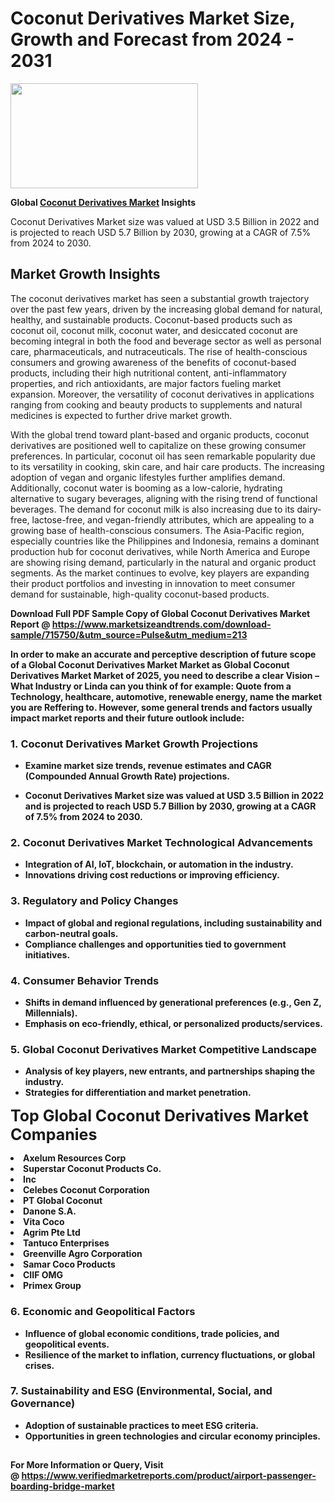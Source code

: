 <H1>Coconut Derivatives Market Size, Growth and Forecast from 2024 - 2031</H1><img class="aligncenter size-medium wp-image-584254" src="https://thirdeyenews.in/wp-content/uploads/2024/09/Global-Market-Research-300x168.jpeg" alt="" width="300" height="168" /><p><strong>Global&nbsp;<a href="https://www.marketsizeandtrends.com/download-sample/715750/&amp;utm_source=Pulse&amp;utm_medium=213">Coconut Derivatives Market</a> Insights</strong></p><p>Coconut Derivatives Market size was valued at USD 3.5 Billion in 2022 and is projected to reach USD 5.7 Billion by 2030, growing at a CAGR of 7.5% from 2024 to 2030.</p><p><h2>Market Growth Insights</h2> <p>The coconut derivatives market has seen a substantial growth trajectory over the past few years, driven by the increasing global demand for natural, healthy, and sustainable products. Coconut-based products such as coconut oil, coconut milk, coconut water, and desiccated coconut are becoming integral in both the food and beverage sector as well as personal care, pharmaceuticals, and nutraceuticals. The rise of health-conscious consumers and growing awareness of the benefits of coconut-based products, including their high nutritional content, anti-inflammatory properties, and rich antioxidants, are major factors fueling market expansion. Moreover, the versatility of coconut derivatives in applications ranging from cooking and beauty products to supplements and natural medicines is expected to further drive market growth.</p> <p><strong></strong></p> <p>With the global trend toward plant-based and organic products, coconut derivatives are positioned well to capitalize on these growing consumer preferences. In particular, coconut oil has seen remarkable popularity due to its versatility in cooking, skin care, and hair care products. The increasing adoption of vegan and organic lifestyles further amplifies demand. Additionally, coconut water is booming as a low-calorie, hydrating alternative to sugary beverages, aligning with the rising trend of functional beverages. The demand for coconut milk is also increasing due to its dairy-free, lactose-free, and vegan-friendly attributes, which are appealing to a growing base of health-conscious consumers. The Asia-Pacific region, especially countries like the Philippines and Indonesia, remains a dominant production hub for coconut derivatives, while North America and Europe are showing rising demand, particularly in the natural and organic product segments. As the market continues to evolve, key players are expanding their product portfolios and investing in innovation to meet consumer demand for sustainable, high-quality coconut-based products.</p> <p><strong></p><p><span class=""><strong>Download Full PDF Sample Copy of Global Coconut Derivatives Market Report</strong> @ <a href="https://www.marketsizeandtrends.com/download-sample/715750/&amp;utm_source=Pulse&amp;utm_medium=213" target="_blank">https://www.marketsizeandtrends.com/download-sample/715750/&amp;utm_source=Pulse&amp;utm_medium=213</a></span></p><p>In order to make an accurate and perceptive description of future scope of a Global&nbsp;Coconut Derivatives Market Market as Global&nbsp;Coconut Derivatives Market Market of 2025, you need to describe a clear Vision &ndash; What Industry or Linda can you think of for example: Quote from a Technology, healthcare, automotive, renewable energy, name the market you are Reffering to. However, some general trends and factors usually impact market reports and their future outlook include:</p><h3>1.&nbsp;<strong>Coconut Derivatives Market Growth Projections</strong></h3><ul><li>Examine market size trends, revenue estimates and CAGR (Compounded Annual Growth Rate) projections.</li><li><p>Coconut Derivatives Market size was valued at USD 3.5 Billion in 2022 and is projected to reach USD 5.7 Billion by 2030, growing at a CAGR of 7.5% from 2024 to 2030.</p></li></ul><h3>2.&nbsp;<strong>Coconut Derivatives Market Technological Advancements</strong></h3><ul><li>Integration of AI, IoT, blockchain, or automation in the industry.</li><li>Innovations driving cost reductions or improving efficiency.</li></ul><h3>3.&nbsp;<strong>Regulatory and Policy Changes</strong></h3><ul><li>Impact of global and regional regulations, including sustainability and carbon-neutral goals.</li><li>Compliance challenges and opportunities tied to government initiatives.</li></ul><h3>4.&nbsp;<strong>Consumer Behavior Trends</strong></h3><ul><li>Shifts in demand influenced by generational preferences (e.g., Gen Z, Millennials).</li><li>Emphasis on eco-friendly, ethical, or personalized products/services.</li></ul><h3>5.&nbsp;<strong>Global Coconut Derivatives Market Competitive Landscape</strong></h3><ul><li>Analysis of key players, new entrants, and partnerships shaping the industry.</li><li>Strategies for differentiation and market penetration.</li></ul><p data-pm-slice="1 1 []"><span style="color: inherit; font-family: inherit; font-size: 25px;">Top Global Coconut Derivatives Market Companies</span></p><div class="" data-test-id=""><p><li>Axelum Resources Corp</li><li> Superstar Coconut Products Co.</li><li> Inc</li><li> Celebes Coconut Corporation</li><li> PT Global Coconut</li><li> Danone S.A.</li><li> Vita Coco</li><li> Agrim Pte Ltd</li><li> Tantuco Enterprises</li><li> Greenville Agro Corporation</li><li> Samar Coco Products</li><li> CIIF OMG</li><li> Primex Group</li></p></div><h3>6.&nbsp;<strong>Economic and Geopolitical Factors</strong></h3><ul><li>Influence of global economic conditions, trade policies, and geopolitical events.</li><li>Resilience of the market to inflation, currency fluctuations, or global crises.</li></ul><h3>7.&nbsp;<strong>Sustainability and ESG (Environmental, Social, and Governance)</strong></h3><ul><li>Adoption of sustainable practices to meet ESG criteria.</li><li>Opportunities in green technologies and circular economy principles.</li></ul><h2><strong style="font-size: 14px;">For More Information or Query, Visit @&nbsp;</strong><a style="background-color: #ffffff; font-size: 14px;" href="https://www.marketsizeandtrends.com/report/coconut-derivatives-market/" target="_blank">https://www.verifiedmarketreports.com/product/airport-passenger-boarding-bridge-market</a></h2>
